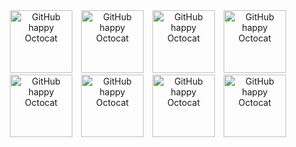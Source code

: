 <div align="center">
  <img src="https://github.com/images/mona-happy.gif" alt="GitHub happy Octocat" width="100" style="margin: 0 5px;">
  <img src="https://github.com/images/mona-happy.gif" alt="GitHub happy Octocat" width="100" style="margin: 0 5px;">
  <img src="https://github.com/images/mona-happy.gif" alt="GitHub happy Octocat" width="100" style="margin: 0 5px;">
  <img src="https://github.com/images/mona-happy.gif" alt="GitHub happy Octocat" width="100" style="margin: 0 5px;">
  <img src="https://github.com/images/mona-happy.gif" alt="GitHub happy Octocat" width="100" style="margin: 0 5px;">
  <img src="https://github.com/images/mona-happy.gif" alt="GitHub happy Octocat" width="100" style="margin: 0 5px;">
  <img src="https://github.com/images/mona-happy.gif" alt="GitHub happy Octocat" width="100" style="margin: 0 5px;">
  <img src="https://github.com/images/mona-happy.gif" alt="GitHub happy Octocat" width="100" style="margin: 0 5px;">
</div>
